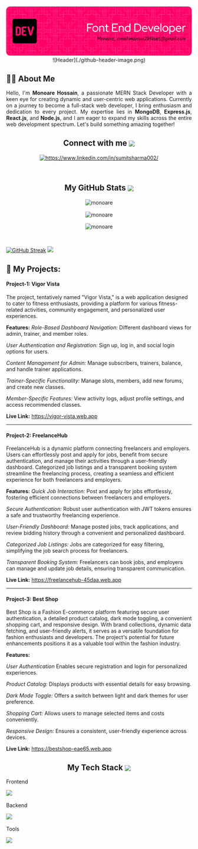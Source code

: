 <!----------------------------------- Heading Section ------------------------------------>
<p align="center">
    <img src="/github-header-image.png"/>
![Header](./github-header-image.png)
</p>

<!----------------------------------- About Section ------------------------------------>
<h2 align="left">✍🏻 About Me</h2>

<p style="text-align: justify">Hello, I'm <strong>Monoare Hossain</strong>, a passionate MERN Stack Developer with a keen eye for creating dynamic and user-centric web applications. Currently on a journey to become a <strong></strong>full-stack web developer, I bring enthusiasm and dedication to every project. My expertise lies in <strong>MongoDB</strong>, <strong>Express.js</strong>, <strong>React.js</strong>, and <strong>Node.js</strong>, and I am eager to expand my skills across the entire web development spectrum. Let's build something amazing together!</p>

<h2 align="center">
    Connect with me
    <a>
        <img align="center" src="https://user-images.githubusercontent.com/52236473/210716966-d30ec997-ad2d-488e-9406-b7305bb3a72e.png" width="30" />
    <a/>
</h2>
<p align="center">
    <a href="https://www.linkedin.com/in/sumitsharma002/">
        <img align="center" src="https://img.shields.io/badge/LinkedIn-0077B5?style=for-the-badge&logo=linkedin&logoColor=white" alt="https://www.linkedin.com/in/sumitsharma002/" />
    </a>
</p>
<br>

<!----------------------------------- GitHub Stats Section ------------------------------------>

<h2 align="center">
    My GitHub Stats
    <a>
        <img align="center" src="https://user-images.githubusercontent.com/52236473/210717541-d04de2c8-6180-4608-bf9a-366b155f403e.png" width="30" />
    <a/>
</h2>

<p align="center">
    <img align="center" src="https://github-readme-stats-khaki-xi.vercel.app/api?username=monoare&show_icons=true&theme=dark" alt="monoare" />
</p>
<p align="center">
    <img align="center" src="https://github-readme-streak-stats.herokuapp.com?user=monoare&theme=monokai" alt="monoare" />
</p>
<p align="center">
    <img align="center" src="https://github-readme-stats-khaki-xi.vercel.app/api/top-langs/?username=monoare&layout=compact&langs_count=10&border_radius=4.5&theme=dark" alt="monoare" />
</p>
<br>

[![GitHub Streak](https://github-readme-streak-stats.herokuapp.com?user=monoare&theme=monokai)](https://git.io/streak-stats) ![](http://github-profile-summary-cards.vercel.app/api/cards/repos-per-language?username=monoare&theme=darcula)


<h2 align="left">📁 My Projects:</h2>

<h4>Project-1: Vigor Vista</h4>

<p>The project, tentatively named "Vigor Vista," is a web application designed to cater to fitness enthusiasts, providing a platform for various fitness-related activities, community engagement, and personalized user experiences.</p>

**Features:**
_Role-Based Dashboard Navigation:_ Different dashboard views for admin, trainer, and member roles.

_User Authentication and Registration:_ Sign up, log in, and social login options for users.

_Content Management for Admin:_ Manage subscribers, trainers, balance, and handle trainer applications.

_Trainer-Specific Functionality:_ Manage slots, members, add new forums, and create new classes.

_Member-Specific Features:_ View activity logs, adjust profile settings, and access recommended classes.

**Live Link:** https://vigor-vista.web.app

---

<h4>Project-2: FreelanceHub</h4>

<p>FreelanceHub is a dynamic platform connecting freelancers and employers. Users can effortlessly post and apply for jobs, benefit from secure authentication, and manage their activities through a user-friendly dashboard. Categorized job listings and a transparent booking system streamline the freelancing process, creating a seamless and efficient experience for both freelancers and employers.</p>

**Features:**
_Quick Job Interaction:_ Post and apply for jobs effortlessly, fostering efficient connections between freelancers and employers.

_Secure Authentication:_ Robust user authentication with JWT tokens ensures a safe and trustworthy freelancing experience.

_User-Friendly Dashboard:_ Manage posted jobs, track applications, and review bidding history through a convenient and personalized dashboard.

_Categorized Job Listings:_ Jobs are categorized for easy filtering, simplifying the job search process for freelancers.

_Transparent Booking System:_ Freelancers can book jobs, and employers can manage and update job details, ensuring transparent communication.

**Live Link:** https://freelancehub-45daa.web.app

---

<h4>Project-3: Best Shop</h4>

<p>Best Shop is a Fashion E-commerce platform featuring secure user authentication, a detailed product catalog, dark mode toggling, a convenient shopping cart, and responsive design. With brand collections, dynamic data fetching, and user-friendly alerts, it serves as a versatile foundation for fashion enthusiasts and developers. The project's potential for future enhancements positions it as a valuable tool within the fashion industry.</p>

**Features:**

_User Authentication_ Enables secure registration and login for personalized experiences.

_Product Catalog:_ Displays products with essential details for easy browsing.

_Dark Mode Toggle:_ Offers a switch between light and dark themes for user preference.

_Shopping Cart:_ Allows users to manage selected items and costs conveniently.

_Responsive Design:_ Ensures a consistent, user-friendly experience across devices.

**Live Link:** https://bestshop-eae65.web.app

<!----------------------------------- Tech Stack Section ------------------------------------>
<h2 align="center">
    My Tech Stack
    <a>
        <img align="center" src="https://user-images.githubusercontent.com/52236473/210716459-e792742d-9443-4a83-96c4-fea099a560b7.png" width="30" />   
    <a/>
</h2>
 
<p align="center">
    <p>Frontend</p>
  <a href="https://skillicons.dev">
    <img src="https://skillicons.dev/icons?i=html,css,tailwind,js,react" />
  </a>
</p>

<p align="center">
    <p>Backend</p>
  <a href="https://skillicons.dev">
    <img src="https://skillicons.dev/icons?i=nodejs,express,mongodb,firebase" />
  </a>
</p>

<p align="center">
    <p>Tools</p>
  <a href="https://skillicons.dev">
    <img src="https://skillicons.dev/icons?i=git,github,figma,vscode,postman" />
  </a>
</p>
